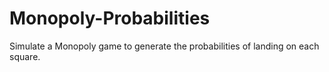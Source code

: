 # Monopoly-Probabilities
Simulate a Monopoly game to generate the probabilities of landing on each square.
